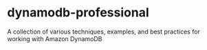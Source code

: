 # dynamodb-professional
A collection of various techniques, examples, and best practices for working with Amazon DynamoDB
